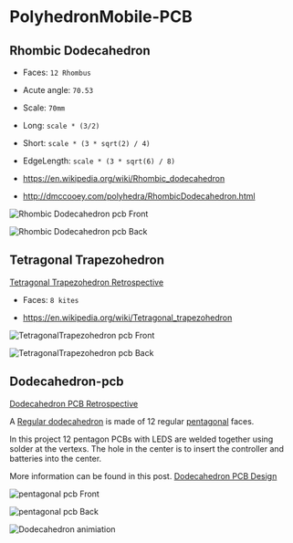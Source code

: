 # PolyhedronMobile-PCB

## Rhombic Dodecahedron

- Faces: `12 Rhombus`
- Acute angle: `70.53`
- Scale: `70mm`
- Long: `scale * (3/2)`
- Short: `scale * (3 * sqrt(2) / 4)`
- EdgeLength: `scale * (3 * sqrt(6) / 8)`

- https://en.wikipedia.org/wiki/Rhombic_dodecahedron
- http://dmccooey.com/polyhedra/RhombicDodecahedron.html

![Rhombic Dodecahedron pcb Front](https://github.com/funvill/PolyhedronMobile-PCB/blob/main/RhombicDodecahedron/front.png?raw=true)

![Rhombic Dodecahedron pcb Back](https://github.com/funvill/PolyhedronMobile-PCB/blob/main/RhombicDodecahedron/back.png?raw=true)

## Tetragonal Trapezohedron

[Tetragonal Trapezohedron Retrospective](https://blog.abluestar.com/tetragonal-trapezohedron-retrospective/)

- Faces: `8 kites`

- https://en.wikipedia.org/wiki/Tetragonal_trapezohedron

![TetragonalTrapezohedron pcb Front](https://github.com/funvill/PolyhedronMobile-PCB/blob/main/TetragonalTrapezohedron/TetragonalDeltohedron-front.png?raw=true)

![TetragonalTrapezohedron pcb Back](https://github.com/funvill/PolyhedronMobile-PCB/blob/main/TetragonalTrapezohedron/TetragonalDeltohedron-back.png?raw=true)

## Dodecahedron-pcb

[Dodecahedron PCB Retrospective](https://blog.abluestar.com/dodecahedron-pcb-retrospective/)

A [Regular dodecahedron](https://en.wikipedia.org/wiki/Regular_dodecahedron) is made of 12 regular [pentagonal](https://en.wikipedia.org/wiki/Pentagon) faces.

In this project 12 pentagon PCBs with LEDS are welded together using solder at the vertexs. The hole in the center is to insert the controller and batteries into the center.

More information can be found in this post. [Dodecahedron PCB Design](https://blog.abluestar.com/dodecahedron-pcb-design)

![pentagonal pcb Front](https://github.com/funvill/PolyhedronMobile-PCB/blob/main/Dodecahedron/hardware/pentagon/2024-march-30-front.png?raw=true)

![pentagonal pcb Back](https://github.com/funvill/PolyhedronMobile-PCB/blob/main/Dodecahedron/hardware/pentagon/2024-march-30-back.png?raw=true)

![Dodecahedron animiation](https://github.com/funvill/PolyhedronMobile-PCB/blob/main/Dodecahedron/hardware/Dodecahedron.gif?raw=true)
